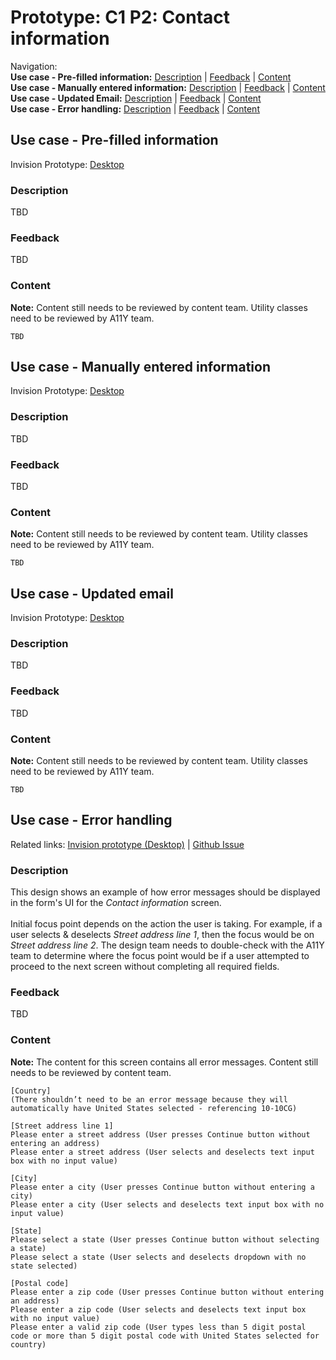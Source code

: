 # Prototype: C1 P2: Contact information 

Navigation: <br>
**Use case - Pre-filled information:** [Description](https://github.com/department-of-veterans-affairs/va.gov-team/blob/master/products/medical-device-tool/design/prototype-contact-information.md#description) | [Feedback](https://github.com/department-of-veterans-affairs/va.gov-team/blob/master/products/medical-device-tool/design/prototype-contact-information.md#feedback) | [Content](https://github.com/department-of-veterans-affairs/va.gov-team/blob/master/products/medical-device-tool/design/prototype-contact-information.md#content)<br>
**Use case - Manually entered information:** [Description](https://github.com/department-of-veterans-affairs/va.gov-team/blob/master/products/medical-device-tool/design/prototype-contact-information.md#description-1) | [Feedback](https://github.com/department-of-veterans-affairs/va.gov-team/blob/master/products/medical-device-tool/design/prototype-contact-information.md#feedback-1) | [Content](https://github.com/department-of-veterans-affairs/va.gov-team/blob/master/products/medical-device-tool/design/prototype-contact-information.md#content-1)<br>
**Use case - Updated Email:** [Description](https://github.com/department-of-veterans-affairs/va.gov-team/blob/master/products/medical-device-tool/design/prototype-contact-information.md#description-2) | [Feedback](https://github.com/department-of-veterans-affairs/va.gov-team/blob/master/products/medical-device-tool/design/prototype-contact-information.md#feedback-2) | [Content](https://github.com/department-of-veterans-affairs/va.gov-team/blob/master/products/medical-device-tool/design/prototype-contact-information.md#content-2) <br>
**Use case - Error handling:** [Description](https://github.com/department-of-veterans-affairs/va.gov-team/blob/master/products/medical-device-tool/design/prototype-contact-information.md#description-3) | [Feedback](https://github.com/department-of-veterans-affairs/va.gov-team/blob/master/products/medical-device-tool/design/prototype-contact-information.md#feedback-3) | [Content](https://github.com/department-of-veterans-affairs/va.gov-team/blob/master/products/medical-device-tool/design/prototype-contact-information.md#content-3)<br>

## Use case - Pre-filled information

Invision Prototype: [Desktop](https://vsateams.invisionapp.com/share/Q7VVWGZUG4N)

### Description 
TBD

### Feedback 
TBD

### Content
**Note:** Content still needs to be reviewed by content team. Utility classes need to be reviewed by A11Y team. 

```
TBD
```

## Use case - Manually entered information 

Invision Prototype: [Desktop](https://vsateams.invisionapp.com/share/RJVXC02MS3W)

### Description 
TBD

### Feedback 
TBD

### Content
**Note:** Content still needs to be reviewed by content team. Utility classes need to be reviewed by A11Y team. 

```
TBD
```

## Use case - Updated email 

Invision Prototype: [Desktop](https://vsateams.invisionapp.com/share/JVVXCA1W3GA)

### Description 
TBD

### Feedback 
TBD

### Content
**Note:** Content still needs to be reviewed by content team. Utility classes need to be reviewed by A11Y team. 

```
TBD
```

## Use case - Error handling 

Related links: [Invision prototype (Desktop)](https://vsateams.invisionapp.com/share/CMW1O5S9ZQN) | [Github Issue](https://github.com/department-of-veterans-affairs/va.gov-team/issues/5791)

### Description 
This design shows an example of how error messages should be displayed in the form's UI for the _Contact information_ screen. <br><br>
Initial focus point depends on the action the user is taking. For example, if a user selects & deselects _Street address line 1_, then the focus would be on _Street address line 2_. The design team needs to double-check with the A11Y team to determine where the focus point would be if a user attempted to proceed to the next screen without completing all required fields. 

### Feedback 
TBD

### Content
**Note:** The content for this screen contains all error messages. Content still needs to be reviewed by content team. 

```
[Country]
(There shouldn’t need to be an error message because they will automatically have United States selected - referencing 10-10CG)

[Street address line 1]
Please enter a street address (User presses Continue button without entering an address)
Please enter a street address (User selects and deselects text input box with no input value)

[City]
Please enter a city (User presses Continue button without entering a city)
Please enter a city (User selects and deselects text input box with no input value)

[State]
Please select a state (User presses Continue button without selecting a state)
Please select a state (User selects and deselects dropdown with no state selected)

[Postal code]
Please enter a zip code (User presses Continue button without entering an address)
Please enter a zip code (User selects and deselects text input box with no input value)
Please enter a valid zip code (User types less than 5 digit postal code or more than 5 digit postal code with United States selected for country)
```

